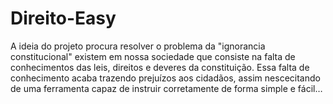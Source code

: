 # Direito-Easy
 A ideia do projeto procura resolver o problema da "ignorancia constitucional" existem em nossa sociedade que consiste na falta de conhecimentos das leis, direitos e deveres da constituição. Essa falta de conhecimento acaba trazendo prejuízos aos cidadãos, assim nescecitando de uma ferramenta capaz de instruir corretamente de forma simple e fácil…
